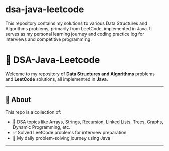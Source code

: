 # dsa-java-leetcode
This repository contains my solutions to various Data Structures and Algorithms problems, primarily from LeetCode, implemented in Java. It serves as my personal learning journey and coding practice log for interviews and competitive programming.
# 📘 DSA-Java-Leetcode

Welcome to my repository of **Data Structures and Algorithms** problems and **LeetCode** solutions, all implemented in **Java**.

---

## 📌 About

This repo is a collection of:
- 🔢 DSA topics like Arrays, Strings, Recursion, Linked Lists, Trees, Graphs, Dynamic Programming, etc.
- ✅ Solved LeetCode problems for interview preparation
- 🚀 My daily problem-solving journey using Java

---


